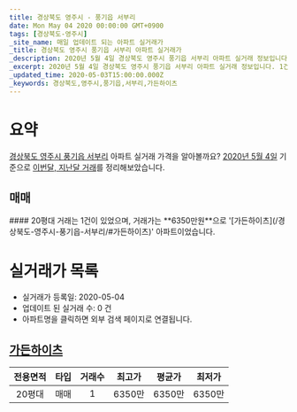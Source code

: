 ```yaml
---
title: 경상북도 영주시 - 풍기읍 서부리
date: Mon May 04 2020 00:00:00 GMT+0900
tags: [경상북도-영주시]
_site_name: 매일 업데이트 되는 아파트 실거래가
_title: 경상북도 영주시 풍기읍 서부리 아파트 실거래가
_description: 2020년 5월 4일 경상북도 영주시 풍기읍 서부리 아파트 실거래 정보입니다. 1건 아파트 정보가 있습니다.
_excerpt: 2020년 5월 4일 경상북도 영주시 풍기읍 서부리 아파트 실거래 정보입니다. 1건 아파트 정보가 있습니다.
_updated_time: 2020-05-03T15:00:00.000Z
_keywords: 경상북도,영주시,풍기읍,서부리,가든하이츠
---
```





# 요약
<ins>경상북도 영주시 풍기읍 서부리</ins> 아파트 실거래 가격을 알아볼까요? <ins>2020년 5월 4일</ins> 기준으로 <ins>이번달, 지난달 거래</ins>를 정리해보았습니다.

## 매매
<div class="container">
<div class="twelve columns" markdown="1">
#### 20평대
거래는 1건이 있었으며, 거래가는 **6350만원**으로 '[가든하이츠](/경상북도-영주시-풍기읍-서부리/#가든하이츠)' 아파트이었습니다.
</div>
</div>



# 실거래가 목록
- 실거래가 등록일: 2020-05-04
- 업데이트 된 실거래 수: 0 건
- 아파트명을 클릭하면 외부 검색 페이지로 연결됩니다.

## [가든하이츠](#가든하이츠)

|전용면적|타입|거래수|최고가|평균가|최저가|
|:---:|:---:|:---:|:---:|:---:|:---:|
|20평대|<span class="deal-type-1">매매</span>|1|6350만|6350만|6350만|

<br/>



